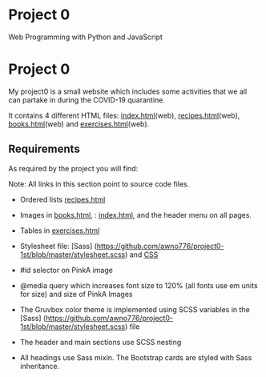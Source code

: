 # Project 0

Web Programming with Python and JavaScript
# Project 0

My project0 is a small website which includes some activities that we all can partake in during the COVID-19 quarantine.

It contains 4 different HTML files: [index.html]( https://github.com/awno776/project0-1st/blob/master/index.html)(web), [recipes.html]( https://github.com/awno776/project0-1st/blob/master/recipes.html)(web), [books.html]( https://github.com/awno776/project0-1st/blob/master/books.html)(web) and [exercises.html]( https://github.com/awno776/project0-1st/blob/master/exercises.html)(web).

## Requirements

As required by the project you will find:

Note: All links in this section point to source code files.

- Ordered lists [recipes.html]( https://github.com/awno776/project0-1st/blob/master/recipes.html) 
- Images in [books.html]( https://github.com/awno776/project0-1st/blob/master/books.html), : [index.html]( https://github.com/awno776/project0-1st/blob/master/index.html), and the header menu on all pages.
- Tables in [exercises.html]( https://github.com/awno776/project0-1st/blob/master/exercises.html)

- Stylesheet file: [Sass] (https://github.com/awno776/project0-1st/blob/master/stylesheet.scss) and [CSS]( https://github.com/awno776/project0-1st/blob/master/stylesheet.css)

- #id selector on PinkA image

- @media query which increases font size to 120% (all fonts use em units for size) and size of PinkA Images
- The Gruvbox color theme is implemented using SCSS variables in the [Sass] (https://github.com/awno776/project0-1st/blob/master/stylesheet.scss) file
- The header and main sections use SCSS nesting
- All <h> headings use Sass mixin. The Bootstrap cards are styled with Sass inheritance.
